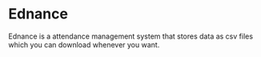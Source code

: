 # Ednance

Ednance is a attendance management system that stores data as csv files which you can download whenever you want.
